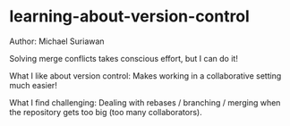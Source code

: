 # learning-about-version-control
Author: Michael Suriawan

Solving merge conflicts takes conscious effort, but I can do it!

What I like about version control: Makes working in a collaborative setting much easier!

What I find challenging: Dealing with rebases / branching / merging when the repository gets too big (too many collaborators).

